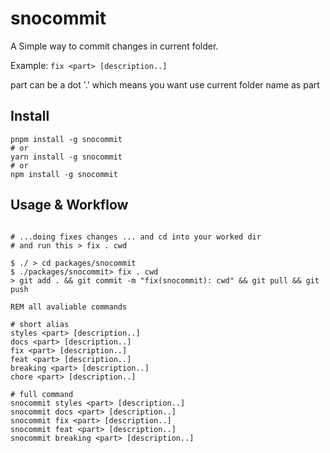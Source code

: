 # snocommit

A Simple way to commit changes in current folder.

Example: `fix <part> [description..]`

part can be a dot '.' which means you want use current folder name as part

## Install

```shell
pnpm install -g snocommit
# or
yarn install -g snocommit
# or
npm install -g snocommit
```

## Usage & Workflow

```shell

# ...doing fixes changes ... and cd into your worked dir
# and run this > fix . cwd

$ ./ > cd packages/snocommit
$ ./packages/snocommit> fix . cwd
> git add . && git commit -m "fix(snocommit): cwd" && git pull && git push

REM all avaliable commands

# short alias
styles <part> [description..]
docs <part> [description..]
fix <part> [description..]
feat <part> [description..]
breaking <part> [description..]
chore <part> [description..]

# full command
snocommit styles <part> [description..]
snocommit docs <part> [description..]
snocommit fix <part> [description..]
snocommit feat <part> [description..]
snocommit breaking <part> [description..]
```
